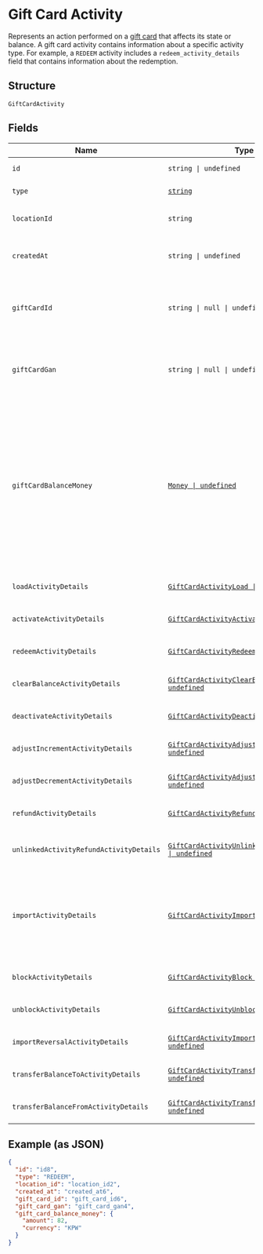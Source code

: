
# Gift Card Activity

Represents an action performed on a [gift card](../../doc/models/gift-card.md) that affects its state or balance.
A gift card activity contains information about a specific activity type. For example, a `REDEEM` activity
includes a `redeem_activity_details` field that contains information about the redemption.

## Structure

`GiftCardActivity`

## Fields

| Name | Type | Tags | Description |
|  --- | --- | --- | --- |
| `id` | `string \| undefined` | Optional | The Square-assigned ID of the gift card activity. |
| `type` | [`string`](../../doc/models/gift-card-activity-type.md) | Required | Indicates the type of [gift card activity](../../doc/models/gift-card-activity.md). |
| `locationId` | `string` | Required | The ID of the [business location](entity:Location) where the activity occurred. |
| `createdAt` | `string \| undefined` | Optional | The timestamp when the gift card activity was created, in RFC 3339 format. |
| `giftCardId` | `string \| null \| undefined` | Optional | The gift card ID. When creating a gift card activity, `gift_card_id` is not required if<br>`gift_card_gan` is specified. |
| `giftCardGan` | `string \| null \| undefined` | Optional | The gift card account number (GAN). When creating a gift card activity, `gift_card_gan`<br>is not required if `gift_card_id` is specified. |
| `giftCardBalanceMoney` | [`Money \| undefined`](../../doc/models/money.md) | Optional | Represents an amount of money. `Money` fields can be signed or unsigned.<br>Fields that do not explicitly define whether they are signed or unsigned are<br>considered unsigned and can only hold positive amounts. For signed fields, the<br>sign of the value indicates the purpose of the money transfer. See<br>[Working with Monetary Amounts](https://developer.squareup.com/docs/build-basics/working-with-monetary-amounts)<br>for more information. |
| `loadActivityDetails` | [`GiftCardActivityLoad \| undefined`](../../doc/models/gift-card-activity-load.md) | Optional | Represents details about a `LOAD` [gift card activity type](../../doc/models/gift-card-activity-type.md). |
| `activateActivityDetails` | [`GiftCardActivityActivate \| undefined`](../../doc/models/gift-card-activity-activate.md) | Optional | Represents details about an `ACTIVATE` [gift card activity type](../../doc/models/gift-card-activity-type.md). |
| `redeemActivityDetails` | [`GiftCardActivityRedeem \| undefined`](../../doc/models/gift-card-activity-redeem.md) | Optional | Represents details about a `REDEEM` [gift card activity type](../../doc/models/gift-card-activity-type.md). |
| `clearBalanceActivityDetails` | [`GiftCardActivityClearBalance \| undefined`](../../doc/models/gift-card-activity-clear-balance.md) | Optional | Represents details about a `CLEAR_BALANCE` [gift card activity type](../../doc/models/gift-card-activity-type.md). |
| `deactivateActivityDetails` | [`GiftCardActivityDeactivate \| undefined`](../../doc/models/gift-card-activity-deactivate.md) | Optional | Represents details about a `DEACTIVATE` [gift card activity type](../../doc/models/gift-card-activity-type.md). |
| `adjustIncrementActivityDetails` | [`GiftCardActivityAdjustIncrement \| undefined`](../../doc/models/gift-card-activity-adjust-increment.md) | Optional | Represents details about an `ADJUST_INCREMENT` [gift card activity type](../../doc/models/gift-card-activity-type.md). |
| `adjustDecrementActivityDetails` | [`GiftCardActivityAdjustDecrement \| undefined`](../../doc/models/gift-card-activity-adjust-decrement.md) | Optional | Represents details about an `ADJUST_DECREMENT` [gift card activity type](../../doc/models/gift-card-activity-type.md). |
| `refundActivityDetails` | [`GiftCardActivityRefund \| undefined`](../../doc/models/gift-card-activity-refund.md) | Optional | Represents details about a `REFUND` [gift card activity type](../../doc/models/gift-card-activity-type.md). |
| `unlinkedActivityRefundActivityDetails` | [`GiftCardActivityUnlinkedActivityRefund \| undefined`](../../doc/models/gift-card-activity-unlinked-activity-refund.md) | Optional | Represents details about an `UNLINKED_ACTIVITY_REFUND` [gift card activity type](../../doc/models/gift-card-activity-type.md). |
| `importActivityDetails` | [`GiftCardActivityImport \| undefined`](../../doc/models/gift-card-activity-import.md) | Optional | Represents details about an `IMPORT` [gift card activity type](../../doc/models/gift-card-activity-type.md).<br>This activity type is used when Square imports a third-party gift card, in which case the<br>`gan_source` of the gift card is set to `OTHER`. |
| `blockActivityDetails` | [`GiftCardActivityBlock \| undefined`](../../doc/models/gift-card-activity-block.md) | Optional | Represents details about a `BLOCK` [gift card activity type](../../doc/models/gift-card-activity-type.md). |
| `unblockActivityDetails` | [`GiftCardActivityUnblock \| undefined`](../../doc/models/gift-card-activity-unblock.md) | Optional | Represents details about an `UNBLOCK` [gift card activity type](../../doc/models/gift-card-activity-type.md). |
| `importReversalActivityDetails` | [`GiftCardActivityImportReversal \| undefined`](../../doc/models/gift-card-activity-import-reversal.md) | Optional | Represents details about an `IMPORT_REVERSAL` [gift card activity type](../../doc/models/gift-card-activity-type.md). |
| `transferBalanceToActivityDetails` | [`GiftCardActivityTransferBalanceTo \| undefined`](../../doc/models/gift-card-activity-transfer-balance-to.md) | Optional | Represents details about a `TRANSFER_BALANCE_TO` [gift card activity type](../../doc/models/gift-card-activity-type.md). |
| `transferBalanceFromActivityDetails` | [`GiftCardActivityTransferBalanceFrom \| undefined`](../../doc/models/gift-card-activity-transfer-balance-from.md) | Optional | Represents details about a `TRANSFER_BALANCE_FROM` [gift card activity type](../../doc/models/gift-card-activity-type.md). |

## Example (as JSON)

```json
{
  "id": "id8",
  "type": "REDEEM",
  "location_id": "location_id2",
  "created_at": "created_at6",
  "gift_card_id": "gift_card_id6",
  "gift_card_gan": "gift_card_gan4",
  "gift_card_balance_money": {
    "amount": 82,
    "currency": "KPW"
  }
}
```

